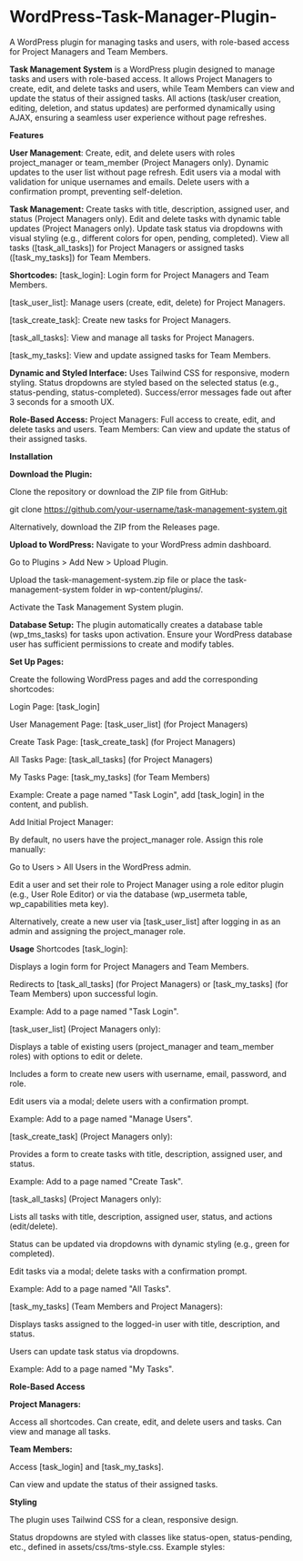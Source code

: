 # WordPress-Task-Manager-Plugin-
A WordPress plugin for managing tasks and users, with role-based access for Project Managers and Team Members.

**Task Management System** is a WordPress plugin designed to manage tasks and users with role-based access. It allows Project Managers to create, edit, and delete tasks and users, while Team Members can view and update the status of their assigned tasks. All actions (task/user creation, editing, deletion, and status updates) are performed dynamically using AJAX, ensuring a seamless user experience without page refreshes.

**Features**

**User Management**:
Create, edit, and delete users with roles project_manager or team_member (Project Managers only).
Dynamic updates to the user list without page refresh.
Edit users via a modal with validation for unique usernames and emails.
Delete users with a confirmation prompt, preventing self-deletion.

**Task Management:**
Create tasks with title, description, assigned user, and status (Project Managers only).
Edit and delete tasks with dynamic table updates (Project Managers only).
Update task status via dropdowns with visual styling (e.g., different colors for open, pending, completed).
View all tasks ([task_all_tasks]) for Project Managers or assigned tasks ([task_my_tasks]) for Team Members.

**Shortcodes:**
[task_login]: Login form for Project Managers and Team Members.

[task_user_list]: Manage users (create, edit, delete) for Project Managers.

[task_create_task]: Create new tasks for Project Managers.

[task_all_tasks]: View and manage all tasks for Project Managers.

[task_my_tasks]: View and update assigned tasks for Team Members.



**Dynamic and Styled Interface:**
Uses Tailwind CSS for responsive, modern styling.
Status dropdowns are styled based on the selected status (e.g., status-pending, status-completed).
Success/error messages fade out after 3 seconds for a smooth UX.

**Role-Based Access:**
Project Managers: Full access to create, edit, and delete tasks and users.
Team Members: Can view and update the status of their assigned tasks.

**Installation**

**Download the Plugin:**


Clone the repository or download the ZIP file from GitHub:

git clone https://github.com/your-username/task-management-system.git

Alternatively, download the ZIP from the Releases page.

**Upload to WordPress:**
Navigate to your WordPress admin dashboard.

Go to Plugins > Add New > Upload Plugin.

Upload the task-management-system.zip file or place the task-management-system folder in wp-content/plugins/.

Activate the Task Management System plugin.


**Database Setup:**
The plugin automatically creates a database table (wp_tms_tasks) for tasks upon activation.
Ensure your WordPress database user has sufficient permissions to create and modify tables.

**Set Up Pages:**

Create the following WordPress pages and add the corresponding shortcodes:

Login Page: [task_login]

User Management Page: [task_user_list] (for Project Managers)

Create Task Page: [task_create_task] (for Project Managers)

All Tasks Page: [task_all_tasks] (for Project Managers)

My Tasks Page: [task_my_tasks] (for Team Members)

Example: Create a page named "Task Login", add [task_login] in the content, and publish.

Add Initial Project Manager:


By default, no users have the project_manager role. Assign this role manually:

Go to Users > All Users in the WordPress admin.

Edit a user and set their role to Project Manager using a role editor plugin (e.g., User Role Editor) or via the database (wp_usermeta table, wp_capabilities meta key).

Alternatively, create a new user via [task_user_list] after logging in as an admin and assigning the project_manager role.

**Usage**
Shortcodes
[task_login]:

Displays a login form for Project Managers and Team Members.

Redirects to [task_all_tasks] (for Project Managers) or [task_my_tasks] (for Team Members) upon successful login.

Example: Add to a page named "Task Login".

[task_user_list] (Project Managers only):

Displays a table of existing users (project_manager and team_member roles) with options to edit or delete.

Includes a form to create new users with username, email, password, and role.

Edit users via a modal; delete users with a confirmation prompt.

Example: Add to a page named "Manage Users".

[task_create_task] (Project Managers only):

Provides a form to create tasks with title, description, assigned user, and status.

Example: Add to a page named "Create Task".


[task_all_tasks] (Project Managers only):

Lists all tasks with title, description, assigned user, status, and actions (edit/delete).

Status can be updated via dropdowns with dynamic styling (e.g., green for completed).

Edit tasks via a modal; delete tasks with a confirmation prompt.

Example: Add to a page named "All Tasks".

[task_my_tasks] (Team Members and Project Managers):


Displays tasks assigned to the logged-in user with title, description, and status.

Users can update task status via dropdowns.

Example: Add to a page named "My Tasks".

**Role-Based Access**

**Project Managers:**

Access all shortcodes.
Can create, edit, and delete users and tasks.
Can view and manage all tasks.

**Team Members:**

Access [task_login] and [task_my_tasks].

Can view and update the status of their assigned tasks.

**Styling**

The plugin uses Tailwind CSS for a clean, responsive design.

Status dropdowns are styled with classes like status-open, status-pending, etc., defined in assets/css/tms-style.css. Example styles:
